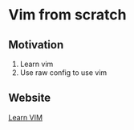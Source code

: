 # Vim from scratch

## Motivation
1. Learn vim 
2. Use raw config to use vim

## Website
[Learn VIM](https://learnvim.irian.to/)
